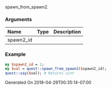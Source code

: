 spawn_from_spawn2.
### Arguments
**Name**|**Type**|**Description**
:---|:---|:---
spawn2_id||

### Example

```perl
my $spawn2_id = 1;
my $val = quest::spawn_from_spawn2($spawn2_id);
quest::say($val); # Returns uint
```


Generated On 2018-04-29T00:35:14-07:00